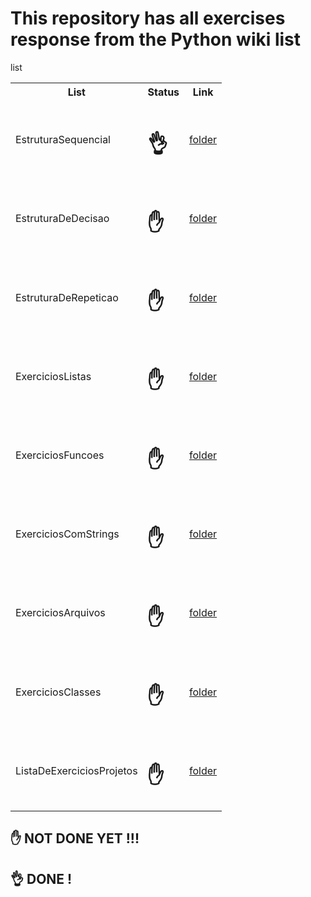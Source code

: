 # This repository has all exercises response from the Python wiki list

list

<table align="center">
    <tr>
      <th>List</th>
      <th>Status</th>
      <th>Link</th>
    </tr>
    <tr>
      <td>EstruturaSequencial</td>
        <td><h1>👌</h1></td>
      <td><a href="https://github.com/hikarocarvalho/Python-wiki/tree/main/Exercises/01-Sequential-Structure">folder</a></td>
    </tr>
    <tr>
      <td>EstruturaDeDecisao</td>
        <td><h1>✋</h1></td>
      <td><a href="https://github.com/hikarocarvalho/Python-wiki/tree/main/Exercises/02-Decision-Structure">folder</a></td>
    </tr>
    <tr>
      <td>EstruturaDeRepeticao</td>
       <td><h1>✋</h1></td>
      <td><a href="https://github.com/hikarocarvalho/Python-wiki/tree/main/Exercises/03-Repetition-Structure">folder</a></td>
    </tr>
    <tr>
      <td>ExerciciosListas</td>
      <td><h1>✋</h1></td>
      <td><a href="https://github.com/hikarocarvalho/Python-wiki/tree/main/Exercises/04-List-Exercises">folder</a></td>
    </tr>
    <tr>
      <td>ExerciciosFuncoes</td>
      <td><h1>✋</h1></td>
      <td><a href="https://github.com/hikarocarvalho/Python-wiki/tree/main/Exercises/05-Functions-Exercises">folder</a></td>
    </tr>
    <tr>
      <td>ExerciciosComStrings</td>
      <td><h1>✋</h1></td>
      <td><a href="https://github.com/hikarocarvalho/Python-wiki/tree/main/Exercises/06-Strings-Exercises">folder</a></td>
    </tr>
    <tr>
      <td>ExerciciosArquivos</td>
      <td><h1>✋</h1></td>
      <td><a href="https://github.com/hikarocarvalho/Python-wiki/tree/main/Exercises/07-Archives-Exercises">folder</a></td>
    </tr>
    <tr>
      <td>ExerciciosClasses</td>
      <td><h1>✋</h1></td>
      <td><a href="https://github.com/hikarocarvalho/Python-wiki/tree/main/Exercises/08-Class-Exercises">folder</a></td>
    </tr>
    <tr>
      <td>ListaDeExerciciosProjetos</td>
      <td><h1>✋</h1></td>
      <td><a href="https://github.com/hikarocarvalho/Python-wiki/tree/main/Exercises/09-List-of-Project">folder</a></td>
    </tr>
      
</table>

## ✋ NOT DONE YET !!!
## 👌 DONE !
